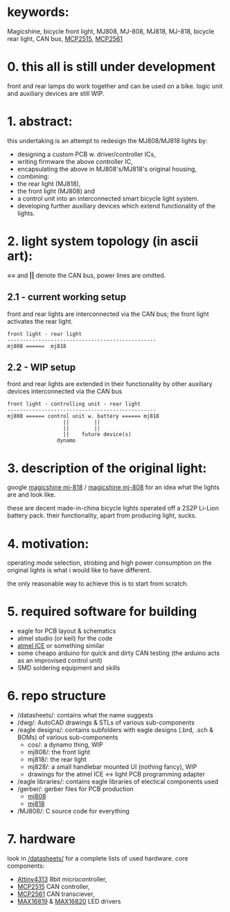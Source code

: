 # keywords:

Magicshine, bicycle front light, MJ808, MJ-808, MJ818, MJ-818, bicycle rear light, CAN bus, [MCP2515](https://www.microchip.com/wwwproducts/en/en010406), [MCP2561](https://www.microchip.com/wwwproducts/en/MCP2561)


# 0. this all is still under development
front and rear lamps do work together and can be used on a bike.
logic unit and auxiliary devices are still WIP.


# 1. abstract:	
this undertaking is an attempt to redesign the MJ808/MJ818 lights by:
- designing a custom PCB w. driver/controller ICs,
- writing firmware the above controller IC,
- encapsulating the above in MJ808's/MJ818's original housing,
- combining:
 - the rear light (MJ818), 
 - the front light (MJ808) and 
 - a control unit into an interconnected smart bicycle light system.
 - developing further auxiliary devices which extend functionality of the lights.
	
	
# 2. light system topology (in ascii art):
**==** and **||** denote the CAN bus, power lines are omitted.

## 2.1 - current working setup
front and rear lights are interconnected via the CAN bus; the front light activates the rear light.

	front light - rear light
	------------------------------------------------
	mj808 ======  mj818
	
## 2.2 - WIP setup
front and rear lights are extended in their functionality by other auxiliary devices interconnected via the CAN bus
	
	front light - controlling unit - rear light
	------------------------------------------------
	mj808 ====== control unit w. battery ====== mj818
                      ||		||
                      ||		||		
                      ||	future device(s)
                    dynamo
	
	
# 3. description of the original light:
google [magicshine mj-818](https://www.google.com/search?q=magicshine+mj-818) / [magicshine mj-808](https://www.google.com/search?q=magicshine+mj-808) for an idea what the lights are and look like.
	
these are decent made-in-china bicycle lights operated off a 2S2P Li-Lion battery pack.
their functionality, apart from producing light, sucks.

	
# 4. motivation:
operating mode selection, strobing and high power consumption on the original lights is what i would like to have different.
	
the only reasonable way to achieve this is to start from scratch.

	
# 5. required software for building
- eagle for PCB layout & schematics
- atmel studio (or keil) for the code
- [atmel ICE](https://www.microchip.com/DevelopmentTools/ProductDetails/ATATMEL-ICE) or something similar
- some cheapo arduino for quick and dirty CAN testing (the arduino acts as an improvised control unit)
- SMD soldering equipment and skills
	
	
# 6. repo structure
- /datasheets/: contains what the name suggests
- /dwg/: AutoCAD drawings & STLs of various sub-components
- /eagle designs/: contains subfolders with eagle designs (.brd, .sch & BOMs) of various sub-components
	- cos/: a dynamo thing, WIP
	- mj808/: the front light
	- mj818/: the rear light
	- mj828/: a small handlebar mounted UI (nothing fancy), WIP
	- drawings for the atmel ICE <-> light PCB programming adapter
- /eagle libraries/: contains eagle libraries of electical components used
- /gerber/: gerber files for PCB production
	- [mj808](https://oshpark.com/shared_projects/OMSOAv0N)
	- [mj818](https://oshpark.com/shared_projects/NvGHYtoJ)
- /MJ808/: C source code for everything

	
# 7. hardware
look in [/datasheets/](https://github.com/ejovrh/MJ808/tree/master/datasheets) for a complete lists of used hardware.
core components:
- [Attiny4313](https://www.microchip.com/wwwproducts/en/ATtiny4313) 8bit microcontroller,
- [MCP2515](https://www.microchip.com/wwwproducts/en/en010406) CAN controller,
- [MCP2561](https://www.microchip.com/wwwproducts/en/MCP2561) CAN transciever,
- [MAX16819](https://www.maximintegrated.com/en/products/power/led-drivers/MAX16819.html) & [MAX16820](https://www.maximintegrated.com/en/products/power/led-drivers/MAX16820.html) LED drivers


